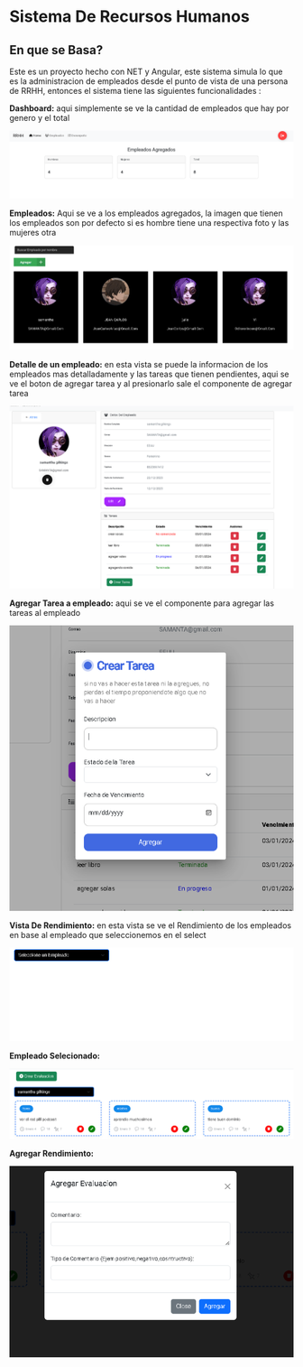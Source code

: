 
# Sistema De Recursos Humanos

## En que se Basa?

Este es un proyecto hecho con NET y Angular, este sistema simula lo que es la administracion de empleados desde el punto de vista de una persona de RRHH, entonces el sistema tiene las siguientes funcionalidades :

**Dashboard:**
aqui simplemente se ve la cantidad de empleados que hay por genero y el total

![Dashboard](images/dashboard.png)


**Empleados:**
Aqui se ve a los empleados agregados, la imagen que tienen los empleados son por defecto si es hombre tiene una respectiva foto y las mujeres otra

![Empleados](images/Empleados.png)

**Detalle de un empleado:**
en esta vista se puede la informacion de los empleados mas
detalladamente y las tareas que tienen pendientes, aqui se ve el boton de agregar tarea y al presionarlo sale el componente de agregar tarea

![Detalle empleado](images/detalle_empleado.png)

**Agregar Tarea a empleado:**
aqui se ve el componente para agregar las tareas al empleado

![Agregar tarea](images/add_tarea.png)

**Vista De Rendimiento:**
en esta vista se ve el Rendimiento de los empleados en base al empleado que seleccionemos en el select

![rendimiento](images/rendimiento.png)


**Empleado Selecionado:**


![rendimiento](images/rendimiento2.png)

**Agregar Rendimiento:**


![rendimiento](images/rendimiento3.png)


